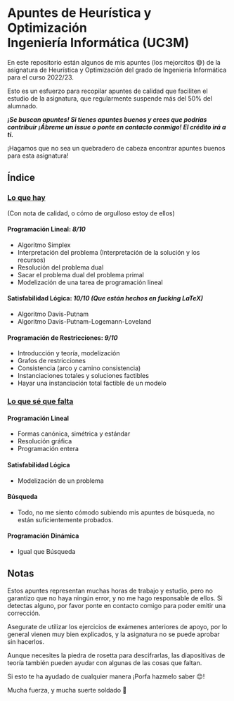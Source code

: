 # Apuntes de Heurística y Optimización <br> Ingeniería Informática (UC3M)

En este repositorio están algunos de mis apuntes (los mejorcitos 😅) de la asignatura de Heurística y Optimización del grado de Ingeniería Informática para el curso 2022/23.

Esto es un esfuerzo para recopilar apuntes de calidad que faciliten el estudio de la asignatura, que regularmente suspende más del 50% del alumnado.

***¡Se buscan apuntes! Si tienes apuntes buenos y crees que podrías contribuir ¡Ábreme un issue o ponte en contacto conmigo! El crédito irá a ti.***

¡Hagamos que no sea un quebradero de cabeza encontrar apuntes buenos para esta asignatura!

## Índice
### <ins>Lo que hay</ins> 
(Con nota de calidad, o cómo de orgulloso estoy de ellos)

#### Programación Lineal: ***8/10***
- Algoritmo Simplex 
- Interpretación del problema (Interpretación de la solución y los recursos)
- Resolución del problema dual 
- Sacar el problema dual del problema primal 
- Modelización de una tarea de programación lineal 

#### Satisfabilidad Lógica: ***10/10 (Que están hechos en fucking LaTeX)***
- Algoritmo Davis-Putnam 
- Algoritmo Davis-Putnam-Logemann-Loveland

#### Programación de Restricciones: ***9/10***
- Introducción y teoría, modelización 
- Grafos de restricciones
- Consistencia (arco y camino consistencia)
- Instanciaciones totales y soluciones factibles
- Hayar una instanciación total factible de un modelo

### <ins>Lo que sé que falta</ins>

#### Programación Lineal
- Formas canónica, simétrica y estándar
- Resolución gráfica
- Programación entera

#### Satisfabilidad Lógica
- Modelización de un problema

#### Búsqueda
- Todo, no me siento cómodo subiendo mis apuntes de búsqueda, no están suficientemente probados. 

#### Programación Dinámica
- Igual que Búsqueda

## Notas

Estos apuntes representan muchas horas de trabajo y estudio, pero no garantizo que no haya ningún error, y no me hago responsable de ellos. Si detectas alguno, por favor ponte en contacto comigo para poder emitir una corrección. 

Asegurate de utilizar los ejercicios de exámenes anteriores de apoyo, por lo general vienen muy bien explicados, y la asignatura no se puede aprobar sin hacerlos.

Aunque necesites la piedra de rosetta para descifrarlas, las diapositivas de teoría también pueden ayudar con algunas de las cosas que faltan.

Si esto te ha ayudado de cualquier manera ¡Porfa hazmelo saber 😊!

Mucha fuerza, y mucha suerte soldado 🫡


